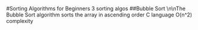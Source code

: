 #Sorting Algorithms for Beginners
3 sorting algos
##Bubble Sort
\n\nThe Bubble Sort algorithm sorts the array in ascending order
C language
O(n^2) complexity
